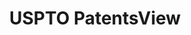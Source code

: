 ---
bigquery: https://console.cloud.google.com/bigquery?p=patents-public-data&d=patentsview&page=dataset
citation: Attribution should be given to PatentsView for use, distribution, or derivative
  works.
code: https://github.com/CSSIP-AIR/PatentsView-Code-Snippets/
contributors: USPTO
cost: None
description: 'PatentsView includes US patent data including raw data (summaries, applications,
  pregrant applications), disambugations of inventors and assignees, and inventor
  gender estimates.  Also foreign priority data, # of figures and sheets, and government
  interest statements.'
documentation: https://patentsview.org/query/builder-faqs
last_edit: 04/13/2022, 11:40:26
location: https://patentsview.org/
maintained_by: USPTO
record_creation_timestamp: 12/2/2020 17:20:46
schema_fields:
- num_claims
- designation
- number
- name
- disamb_inventor_id_20180528
- subclass
- male
- latitude
- county_fips
- classification_level
- classification_status
- rel_id
- disamb_inventor_id_20191008
- field_title
- state_fips
- section_id
- name_first
- status
- role
- category
- country
- gi_statement
- sector_title
- rawlocation_id
- sequence
- group
- deceased
- contract_award_number
- category_id
- level_two
- disamb_assignee_id_20190312
- term_disclaimer
- id
- classification_value
- attribution_status
- term_grant
- disamb_inventor_id_20200331
- disclaimer_date
- disamb_inventor_id_20191231
- location_id
- classification_data_source
- length
- disamb_inventor_id_20201229
- subclass_id
- subgroup_id
- organization
- publication_number
- _371_date
- lapse_of_patent
- group_id
- country_transformed
- disamb_inventor_id_20181127
- num_sheets
- longitude
- uuid
- disamb_assignee_id_20181127
- disamb_inventor_id_20171226
- organization_id
- level_three
- rawinventor_id
- abstract
- patent_id
- mainclass_id
- date
- num_figures
- type
- section
- disamb_assignee_id_20200630
- disamb_assignee_id_20190820
- citation_id
- _102_date
- latin_name
- rule_47
- subcategory_id
- name_last
- f371_date
- action_date
- lawyer_id
- state
- doc_type
- ipc_version_indicator
- city
- disamb_inventor_id_20170808
- num
- fname
- disamb_assignee_id_20191008
- f102_date
- title
- lname
- filename
- disamb_inventor_id_20200630
- field_id
- applicant_type
- doctype
- main_group
- assignee_id
- inventor_id
- application_id
- latlong
- subsection_id
- symbol_position
- dependent
- disamb_inventor_id_20171003
- disamb_assignee_id_20200929
- rawassignee_id
- disamb_inventor_id_20200929
- text
- level_one
- disamb_inventor_id_20170307
- subgroup
- relkind
- reldocno
- county
- male_flag
- withdrawn
- ipc_class
- disamb_assignee_id_20200331
- disamb_inventor_id_20190820
- term_extension
- variety
- series_code
- exemplary
- disamb_inventor_id_20190312
- kind
- disamb_assignee_id_20191231
shortname: patentsview
tags:
- disambiguation
- United States
- gender
terms_of_use: Creative Commons Attribution 4.0 International License.
timeframe: 1963-1999
title: USPTO PatentsView
uuid: cf1780b1-e265-4e49-8d1d-83b9cfe0fd9a
---